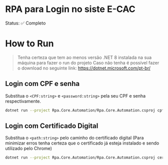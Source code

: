 # RPA para Login no siste E-CAC

Status: ✅ Completo

# How to Run
> Tenha certeza que tem ao menos versão .NET 8 instalada na sua máquina para fazer o run do projeto
> Caso não tenha é possível fazer o download no seguinte link: https://dotnet.microsoft.com/pt-br/
## Login com CPF e senha
Substitua o `<CPF:string>` e `<password:string>` pela seu CPF e senha respectivamente.
```bash
dotnet run --project Rpa.Core.Automation/Rpa.Core.Automation.csproj cpf <CPF:string> <password:password>
```
## Login com Certificado Digital
Substitua o `<path:string>` pelo caminho do certificado digital (Para minimizar erros tenha certeza que o certificado já esteja instalado e sendo utilizado pelo Chrome)
```bash
dotnet run --project Rpa.Core.Automation/Rpa.Core.Automation.csproj cert <path:string>
```

